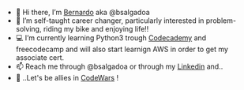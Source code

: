 - 👋 Hi there, I’m <a href="https://www.linkedin.com/in/bernardo-salgado-andrade/">Bernardo</a> aka @bsalgadoa
- 👀 I’m self-taught career changer, particularly interested in problem-solving, riding my bike and enjoying life!!
- 💻 I’m currently learning Python3 trough <a href="https://www.codecademy.com/profiles/bsalgadoaCodeCademy">Codecademy</a> and freecodecamp and will also start learnign AWS in order to get my associate cert.  
- 📫 Reach me through @bsalgadoa or through my <a href="https://www.linkedin.com/in/bernardo-salgado-andrade/">Linkedin</a> and.. 
- 🥷 ..Let's be allies in <a href="https://www.codewars.com/users/bsalgadoa">CodeWars</a> !


<!---
bsalgadoa/bsalgadoa is a ✨ special ✨ repository because its `README.md` (this file) appears on your GitHub profile.
You can click the Preview link to take a look at your changes.
--->
